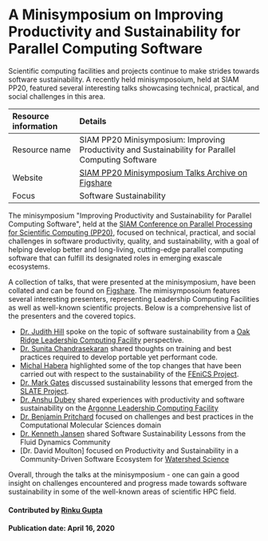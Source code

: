 # A Minisymposium on Improving Productivity and Sustainability for Parallel Computing Software
<!-- deck start -->
<!-- deck end -->

Scientific computing facilities and projects continue to make strides towards software sustainability. A recently held minisymposoium, held at SIAM PP20, featured several interesting talks showcasing technical, practical, and social challenges in this area.

Resource information | Details 
:--- | :--- 
Resource name | SIAM PP20 Minisymposium: Improving Productivity and Sustainability for Parallel Computing Software
Website | [SIAM PP20 Minisymposium Talks Archive on Figshare](https://figshare.com/collections/SIAM_PP20_Minisymposium_Improving_Productivity_and_Sustainability_for_Parallel_Computing_Software/4934688)
Focus | Software Sustainability

The minisymposium "Improving Productivity and Sustainability for Parallel Computing Software", held at the [SIAM Conference on Parallel Processing for Scientific Computing (PP20)](https://www.siam.org/conferences/cm/program/pp20), focused on technical, practical, and social challenges in software productivity, quality, and sustainability, with a goal of helping develop better and long-living, cutting-edge parallel computing software that can fulfill its designated roles in emerging exascale ecosystems. 

A collection of talks, that were presented at the minisymposium, have been collated and can be found on [Figshare](https://figshare.com/collections/SIAM_PP20_Minisymposium_Improving_Productivity_and_Sustainability_for_Parallel_Computing_Software/4934688). The mimisymposoium features several interesting presenters, representing Leadership Computing Facilities as well as well-known scientific projects. Below is a comprehensive list of the presenters and the covered topics.

* [Dr. Judith Hill](https://www.olcf.ornl.gov/directory/staff-member/judith-hill/) spoke on the topic of software sustainability from a [Oak Ridge Leadership Computing Facility](https://www.olcf.ornl.gov/) perspective.
* [Dr. Sunita Chandrasekaran](https://www.eecis.udel.edu/~schandra/) shared thoughts on training and best practices required to develop portable yet performant code.
* [Michal Habera](https://github.com/michalhabera) highlighted some of the top changes that have been carried out with respect to the sustainability of the [FEniCS Project](https://fenicsproject.org/).
* [Dr. Mark Gates](http://www.icl.utk.edu/~mgates3/) discussed sustainability lessons that emerged from the [SLATE Project](https://www.slateproject.org/).
* [Dr. Anshu Dubey](https://www.anl.gov/profile/anshu-dubey) shared experiences with productivity and software sustainability on the [Argonne Leadership Computing Facility](https://www.alcf.anl.gov/)
* [Dr. Benjamin Pritchard](http://molssi.org/molssi-software-scientist-dr-benjamin-pritchard/) focused on challenges and best practices in the Computational Molecular Sciences domain
* [Dr. Kenneth Jansen](https://www.colorado.edu/aerospace/kenneth-jansen) shared Software Sustainability Lessons from the Fluid Dynamics Community
* [Dr. David Moulton] focused on Productivity and Sustainability in a Community-Driven Software Ecosystem for [Watershed Science](https://ideas-productivity.org/ideas-watersheds/)

Overall, through the talks at the minisymposium - one can gain a good insight on challenges encountered and progress made towards software sustainability in some of the well-known areas of scientific HPC field.


#### Contributed by [Rinku Gupta](https://github.com/rinkug)

#### Publication date: April 16, 2020

<!---
Publish: yes
Categories: Development
Topics: software engineering
Tags: training, meta
Level: 2
Prerequisites: defaults
Aggregate: none
--->
